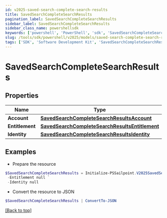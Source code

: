 ```yaml
---
id: v2025-saved-search-complete-search-results
title: SavedSearchCompleteSearchResults
pagination_label: SavedSearchCompleteSearchResults
sidebar_label: SavedSearchCompleteSearchResults
sidebar_class_name: powershellsdk
keywords: ['powershell', 'PowerShell', 'sdk', 'SavedSearchCompleteSearchResults', 'V2025SavedSearchCompleteSearchResults'] 
slug: /tools/sdk/powershell/v2025/models/saved-search-complete-search-results
tags: ['SDK', 'Software Development Kit', 'SavedSearchCompleteSearchResults', 'V2025SavedSearchCompleteSearchResults']
---
```



# SavedSearchCompleteSearchResults

## Properties

Name | Type | Description | Notes
------------ | ------------- | ------------- | -------------
**Account** | [**SavedSearchCompleteSearchResultsAccount**](saved-search-complete-search-results-account) |  | [optional] 
**Entitlement** | [**SavedSearchCompleteSearchResultsEntitlement**](saved-search-complete-search-results-entitlement) |  | [optional] 
**Identity** | [**SavedSearchCompleteSearchResultsIdentity**](saved-search-complete-search-results-identity) |  | [optional] 

## Examples

- Prepare the resource
```powershell
$SavedSearchCompleteSearchResults = Initialize-PSSailpoint.V2025SavedSearchCompleteSearchResults  -Account null `
 -Entitlement null `
 -Identity null
```

- Convert the resource to JSON
```powershell
$SavedSearchCompleteSearchResults | ConvertTo-JSON
```


[[Back to top]](#) 

